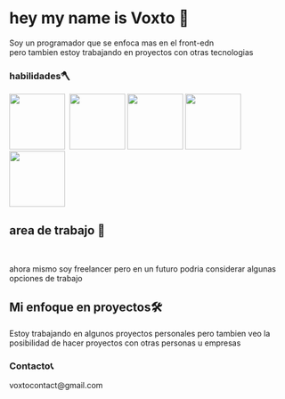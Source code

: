 ### <h1>hey my name is Voxto 👋</h1>

Soy un programador que se enfoca mas en el front-edn<br> pero tambien estoy trabajando en proyectos con otras tecnologias

<h3>habilidades🪓</h3>
<div>
<img src="https://upload.wikimedia.org/wikipedia/commons/6/6a/JavaScript-logo.png" width=100px height=100px style="display: inline-block">&nbsp;
<img src="https://cdn4.iconfinder.com/data/icons/social-media-logos-6/512/121-css3-512.png" width=100px height=100px style="display: inline-block">
<img src="https://cdn-icons-png.flaticon.com/512/732/732212.png" width=100px height=100px style="display: inline-block">
<img src="https://upload.wikimedia.org/wikipedia/commons/thumb/1/18/ISO_C%2B%2B_Logo.svg/1822px-ISO_C%2B%2B_Logo.svg.png" width=100px  style="display: inline-block">
<img src="https://git-scm.com/images/logos/downloads/Git-Icon-1788C.png" width=100px  style="display: inline-block">


</div>


<h2>area de trabajo 👷‍</h2><br>
<p>ahora mismo soy freelancer pero en un futuro podria considerar algunas opciones de trabajo</p>

<h2>Mi enfoque en proyectos🛠️</h2>
<p>Estoy trabajando en algunos proyectos personales pero tambien veo la posibilidad de hacer proyectos con otras personas u empresas</p>

<h3>Contacto📞</h3>
voxtocontact@gmail.com

<!--
**V0XTO/V0XTO** is a ✨ _special_ ✨ repository because its `README.md` (this file) appears on your GitHub profile.

Here are some ideas to get you started:

- 🔭 I’m currently working on ...
- 🌱 I’m currently learning ...
- 👯 I’m looking to collaborate on ...
- 🤔 I’m looking for help with ...
- 💬 Ask me about ...
- 📫 How to reach me: ...
- 😄 Pronouns: ...
- ⚡ Fun fact: ...
-->
